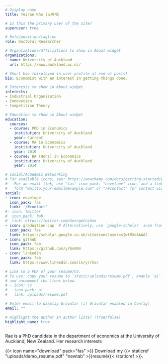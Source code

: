 ```yaml
---
# Display name
title: Yeirae Rho (노예래)

# Is this the primary user of the site?
superuser: true

# Role/position/tagline
role: Doctoral Researcher

# Organizations/Affiliations to show in About widget
organizations:
- name: University of Auckland
  url: https://www.auckland.ac.nz/

# Short bio (displayed in user profile at end of posts)
bio: Economist with an interest in getting things done.

# Interests to show in About widget
interests:
- Industrial Organization
- Innovation
- Competition Theory

# Education to show in About widget
education:
  courses:
  - course: PhD in Economics
    institution: University of Auckland
    year: Current
  - course: MA in Economics
    institution: University of Auckland
    year: 2019
  - course: BA (Hons) in Economics
    institution: University of Auckland
    year: 2014

# Social/Academic Networking
# For available icons, see: https://wowchemy.com/docs/getting-started/page-builder/#icons
#   For an email link, use "fas" icon pack, "envelope" icon, and a link in the
#   form "mailto:your-email@example.com" or "/#contact" for contact widget.
social:
- icon: envelope
  icon_pack: fas
  link: '/#contact'
#- icon: twitter
#  icon_pack: fab
#  link: https://twitter.com/GeorgeCushen
- icon: graduation-cap  # Alternatively, use `google-scholar` icon from `ai` icon pack
  icon_pack: fas
  link: https://scholar.google.co.uk/citations?user=sIwtMXoAAAAJ
- icon: github
  icon_pack: fab
  link: https://github.com/yrho004
- icon: linkedin
  icon_pack: fab
  link: https://www.linkedin.com/in/yrrho/

# Link to a PDF of your resume/CV.
# To use: copy your resume to `static/uploads/resume.pdf`, enable `ai` icons in `params.toml`, 
# and uncomment the lines below.
# - icon: cv
#   icon_pack: ai
#   link: uploads/resume.pdf

# Enter email to display Gravatar (if Gravatar enabled in Config)
email: ""

# Highlight the author in author lists? (true/false)
highlight_name: true
---
```


Rae is a PhD candidate in the department of economics at the University of Auckland, New Zealand. Her research interests 

{{< icon name="download" pack="fas" >}} Download my {{< staticref "uploads/demo_resume.pdf" "newtab" >}}resumé{{< /staticref >}}.

